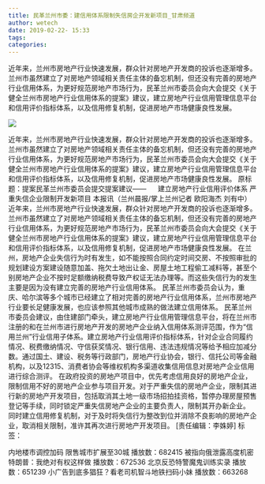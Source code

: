 ```yaml
---
title: 民革兰州市委：建信用体系限制失信房企开发新项目_甘肃频道
author: wetech
date: 2019-02-22- 15:33
tags: 
categories: 
---
```

近年来，兰州市房地产行业快速发展，群众针对房地产开发商的投诉也逐渐增多。兰州市虽然建立了对房地产领域相关责任主体的备忘机制，但还没有完善的房地产行业信用体系，为更好规范房地产市场行为，民革兰州市委员会向大会提交《关于健全兰州市房地产行业信用体系的提案》建议，建立房地产行业信用管理信息平台和信用评价指标体系，以及信用修复机制，促进房地产市场健康良性发展。
<!-- more -->
                
<img align="center" border="0" src="http://p2.ifengimg.com/a/2016/0810/204c433878d5cf9size1_w16_h16.png" />
                
                
            
近年来，兰州市房地产行业快速发展，群众针对房地产开发商的投诉也逐渐增多。兰州市虽然建立了对房地产领域相关责任主体的备忘机制，但还没有完善的房地产行业信用体系，为更好规范房地产市场行为，民革兰州市委员会向大会提交《关于健全兰州市房地产行业信用体系的提案》建议，建立房地产行业信用管理信息平台和信用评价指标体系，以及信用修复机制，促进房地产市场健康良性发展。
原标题：提案民革兰州市委员会提交提案建议——
     建立房地产行业信用评价体系 严重失信企业限制开发新项目
本报讯（兰州晨报/掌上兰州记者 欧阳海杰 刘有中）近年来，兰州市房地产行业快速发展，群众针对房地产开发商的投诉也逐渐增多。兰州市虽然建立了对房地产领域相关责任主体的备忘机制，但还没有完善的房地产行业信用体系，为更好规范房地产市场行为，民革兰州市委员会向大会提交《关于健全兰州市房地产行业信用体系的提案》建议，建立房地产行业信用管理信息平台和信用评价指标体系，以及信用修复机制，促进房地产市场健康良性发展。
在兰州，房地产企业失信行为时有发生，如不能按照合同约定时间交房、不按照审批的规划建设方案建设随意加盖、拖欠土地出让金、房屋土地工程偷工减料等，甚至个别房地产企业不按时足额缴纳税费导致产权证无法办理等。而这些失信行为的发生主要是因为没有建立完善的房地产行业信用体系。
民革兰州市委员会认为，重庆、哈尔滨等多个城市已经建立了相对完善的房地产行业信用体系，兰州市房地产行业要长足健康发展，也应该参照其他城市成熟的做法建立信用体系。
民革兰州市委员会建议，由住建部门牵头，建立房地产行业信用管理信息平台，将在兰州市注册的和在兰州市进行房地产开发的房地产企业纳入信用体系测评范围，作为“信用兰州”行业信用子体系。建立房地产行业信用评价指标体系，针对企业合同履约情况、税费缴纳情况、守信获奖情况、银行信用、违法违规情况等给予相应加减分数。通过国土、建设、税务等行政部门，房地产行业协会，银行、信托公司等金融机构，以及12315、消费者协会等维权机构多渠道收集信用信息对房地产企业信用进行综合测评。
在政府投资的房地产项目中，优先考虑信用良好的房地产企业，限制信用不好的房地产企业参与项目开发。对于严重失信的房地产企业，限制其进行新的房地产开发项目，包括取消其土地一级市场招拍挂资格，暂停办理房屋预售登记等手续，同时锁定严重失信房地产企业的主要负责人，限制其开办新企业。
同时建立信用修复机制，对于及时将失信行为整改到位并消除不良影响的房地产企业，取消相关限制，准许其再次进行房地产开发项目。
[责任编辑：李姝婷]
标签：
 
 
             
内地楼市调控加码 限售城市扩展至30城
播放数：682415
被指向俄泄露高度机密 特朗普：我绝对有权这样做
播放数：672536
北京反恐特警魔鬼训练实录
播放数：651239
小广告到底多猖狂？看老司机智斗地铁扫码小妹
播放数：663268
